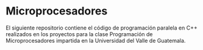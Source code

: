 # Microprocesadores
El siguiente repositorio contiene el código de programación paralela en C++ realizados en los proyectos para la clase Programación de Microprocesadores impartida en la Universidad del Valle de Guatemala.
